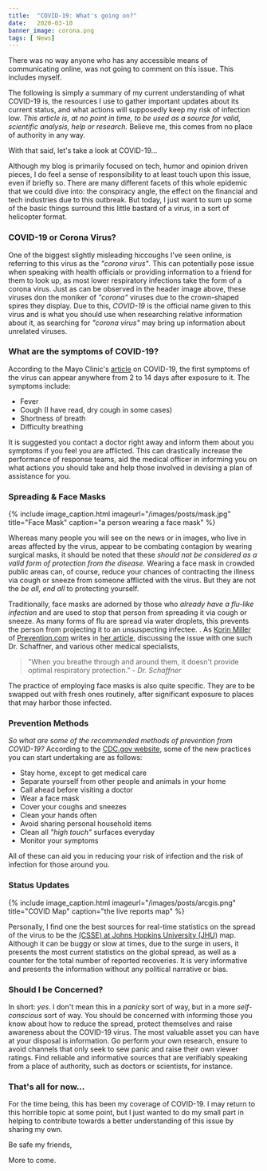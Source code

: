 ```yaml
---
title:  "COVID-19: What's going on?"
date:   2020-03-10
banner_image: corona.png
tags: [ News]
---
```


There was no way anyone who has any accessible means of communicating online, was not going to comment on this issue. This includes myself. 

The following is simply a summary of my current understanding of what COVID-19 is, the resources I use to gather important updates about its current status, and what actions will supposedly keep my risk of infection low. *This article is, at no point in time, to be used as a source for valid, scientific analysis, help or research.* Believe me, this comes from no place of authority in any way.

With that said, let's take a look at COVID-19…

<!--more-->

Although my blog is primarily focused on tech, humor and opinion driven pieces, I do feel a sense of responsibility to at least touch upon this issue, even if briefly so. There are many different facets of this whole epidemic that we could dive into: the conspiracy angle, the effect on the financial and tech industries due to this outbreak. But today, I just want to sum up some of the basic things surround this little bastard of a virus, in a sort of helicopter format. 



### COVID-19 or Corona Virus?

One of the biggest slightly misleading hiccoughs I've seen online, is referring to this virus as the _"corona virus"_. This can potentially pose issue when speaking with health officials or providing information to a friend for them to look up, as most lower respiratory infections take the form of a corona virus. Just as can be observed in the header image above, these viruses don the moniker of _"corona"_ viruses due to the crown-shaped spires they display. Due to this, *COVID-19* is the official name given to this virus and is what you should use when researching relative information about it, as searching for _"corona virus"_ may bring up information about unrelated viruses.



### What are the symptoms of COVID-19?

 According to the Mayo Clinic's <a href="https://www.mayoclinic.org/diseases-conditions/coronavirus/symptoms-causes/syc-20479963">article</a> on COVID-19, the first symptoms of the virus can appear anywhere from 2 to 14 days after exposure to it. The symptoms include:

+ Fever
+ Cough (I have read, dry cough in some cases)
+ Shortness of breath
+ Difficulty breathing

It is suggested you contact a doctor right away and inform them about you symptoms if you feel you are afflicted. This can drastically increase the performance of response teams, aid the medical officer in informing you on what actions you should take and help those involved in devising a plan of assistance for you.



### Spreading & Face Masks

{% include image_caption.html imageurl="/images/posts/mask.jpg" title="Face Mask" caption="a person wearing a face mask" %}

Whereas many people you will see on the news or in images, who live in areas affected by the virus, appear to be combating contagion by wearing surgical masks, it should be noted that these *should not be considered as a valid form of protection from the disease.* Wearing a face mask in crowded public areas can, of course, reduce your chances of contracting the illness via cough or sneeze from someone afflicted with the virus. But they are not the _be all, end all_ to protecting yourself. 

Traditionally, face masks are adorned by those who _already have a flu-like infection_ and are used to stop that person from spreading it via cough or sneeze. As many forms of flu are spread via water droplets, this prevents the person from projecting it to an unsuspecting infectee. . As <a href="https://www.prevention.com/author/216238/korin-miller/">Korin Miller</a> of <a href="https://www.prevention.com/">Prevention.com</a> writes in <a href="https://www.prevention.com/health/a30677242/can-face-mask-prevent-coronavirus/">her article</a>, discussing the issue with one such Dr. Schaffner, and various other medical specialists, 

>"When you breathe through and around them, it doesn't provide optimal respiratory protection." <cite>-  Dr. Schaffner </cite>

The practice of employing face masks is also quite specific. They are to be swapped out with fresh ones routinely, after significant exposure to places that may harbor those infected.



### Prevention Methods

_So what are some of the recommended methods of prevention from COVID-19?_ According to the  <a href="https://www.cdc.gov/coronavirus/2019-ncov/hcp/guidance-prevent-spread.html">CDC.gov website</a>, some of the new practices you can start undertaking are as follows:

+ Stay home, except to get medical care
+ Separate yourself from other people and animals in your home
+ Call ahead before visiting a doctor
+ Wear a face mask
+ Cover your coughs and sneezes
+ Clean your hands often
+ Avoid sharing personal household items
+ Clean all _"high touch"_ surfaces everyday
+ Monitor your symptoms

All of these can aid you in reducing your risk of infection and the risk of infection for those around you.



### Status Updates

{% include image_caption.html imageurl="/images/posts/arcgis.png" title="COVID Map" caption="the live reports map" %}

Personally, I find one the best sources for real-time statistics on the spread of the virus to be the <a href="https://gisanddata.maps.arcgis.com/apps/opsdashboard/index.html#/bda7594740fd40299423467b48e9ecf6">(CSSE) at Johns Hopkins University (JHU)</a> map. Although it can be buggy or slow at times, due to the surge in users, it presents the most current statistics on the global spread, as well as a counter for the total number of reported recoveries. It is very informative and presents the information without any political narrative or bias. 



### Should I be Concerned?

In short: *yes*. I don't mean this in a _panicky_ sort of way, but in a more _self-conscious_ sort of way. You should be concerned with informing those you know about how to reduce the spread, protect themselves and raise awareness about the COVID-19 virus. The most valuable asset you can have at your disposal is information. Go perform your own research, ensure to avoid channels that only seek to sew panic and raise their own viewer ratings. Find reliable and informative sources that are verifiably speaking from a place of authority, such as doctors or scientists, for instance.



### That's all for now...

For the time being, this has been my coverage of COVID-19. I may return to this horrible topic at some point, but I just wanted to do my small part in helping to contribute towards a better understanding of this issue by sharing my own. 


Be safe my friends, 


More to come. 
